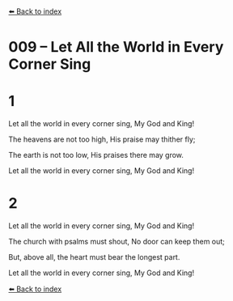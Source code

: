 [⬅️ Back to index](../README.md)

# 009 – Let All the World in Every Corner Sing





# 1

Let all the world in every corner sing, My God and King!

The heavens are not too high, His praise may thither fly;

The earth is not too low, His praises there may grow.

Let all the world in every corner sing, My God and King!



# 2

Let all the world in every corner sing, My God and King!

The church with psalms must shout, No door can keep them out;

But, above all, the heart must bear the longest part.

Let all the world in every corner sing, My God and King!

[⬅️ Back to index](../README.md)

